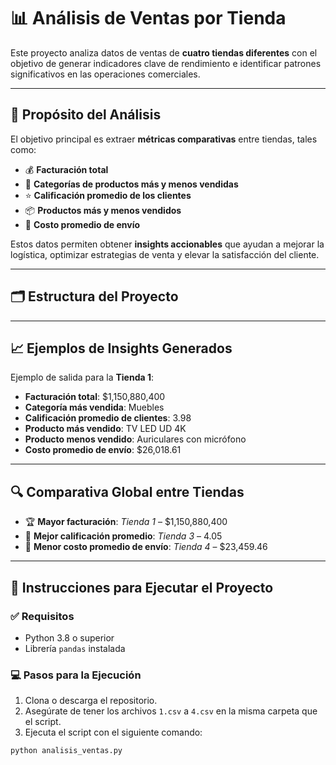 # 📊 Análisis de Ventas por Tienda

Este proyecto analiza datos de ventas de **cuatro tiendas diferentes** con el objetivo de generar indicadores clave de rendimiento e identificar patrones significativos en las operaciones comerciales.

---

## 🎯 Propósito del Análisis

El objetivo principal es extraer **métricas comparativas** entre tiendas, tales como:

- 💰 **Facturación total**
- 🛒 **Categorías de productos más y menos vendidas**
- ⭐ **Calificación promedio de los clientes**
- 📦 **Productos más y menos vendidos**
- 🚚 **Costo promedio de envío**

Estos datos permiten obtener **insights accionables** que ayudan a mejorar la logística, optimizar estrategias de venta y elevar la satisfacción del cliente.

---

## 🗂️ Estructura del Proyecto


---

## 📈 Ejemplos de Insights Generados

Ejemplo de salida para la **Tienda 1**:

- **Facturación total**: $1,150,880,400  
- **Categoría más vendida**: Muebles  
- **Calificación promedio de clientes**: 3.98  
- **Producto más vendido**: TV LED UD 4K  
- **Producto menos vendido**: Auriculares con micrófono  
- **Costo promedio de envío**: $26,018.61  

---

## 🔍 Comparativa Global entre Tiendas

- 🏆 **Mayor facturación**: *Tienda 1* – $1,150,880,400  
- 🌟 **Mejor calificación promedio**: *Tienda 3* – 4.05  
- 🚚 **Menor costo promedio de envío**: *Tienda 4* – $23,459.46  

---

## 🚀 Instrucciones para Ejecutar el Proyecto

### ✅ Requisitos

- Python 3.8 o superior  
- Librería `pandas` instalada

### 💻 Pasos para la Ejecución

1. Clona o descarga el repositorio.
2. Asegúrate de tener los archivos `1.csv` a `4.csv` en la misma carpeta que el script.
3. Ejecuta el script con el siguiente comando:

```bash
python analisis_ventas.py




